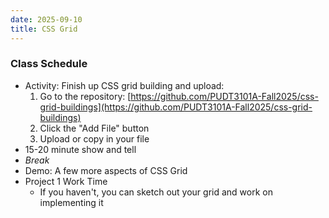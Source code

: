 ```yaml
---
date: 2025-09-10
title: CSS Grid
---
```


### Class Schedule

* Activity: Finish up CSS grid building and upload:
  1. Go to the repository: [https://github.com/PUDT3101A-Fall2025/css-grid-buildings](https://github.com/PUDT3101A-Fall2025/css-grid-buildings)
  2. Click the "Add File" button
  3. Upload or copy in your file
* 15-20 minute show and tell
* *Break*
* Demo: A few more aspects of CSS Grid
* Project 1 Work Time
  * If you haven't, you can sketch out your grid and work on implementing it